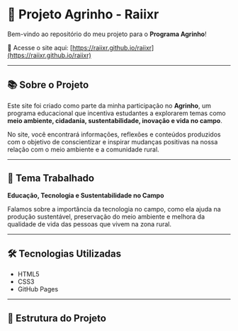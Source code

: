 # 🌱 Projeto Agrinho - Raiixr

Bem-vindo ao repositório do meu projeto para o **Programa Agrinho**!

🔗 Acesse o site aqui: [https://raiixr.github.io/raiixr](https://raiixr.github.io/raiixr)

---

## 📚 Sobre o Projeto

Este site foi criado como parte da minha participação no **Agrinho**, um programa educacional que incentiva estudantes a explorarem temas como **meio ambiente, cidadania, sustentabilidade, inovação e vida no campo**.

No site, você encontrará informações, reflexões e conteúdos produzidos com o objetivo de conscientizar e inspirar mudanças positivas na nossa relação com o meio ambiente e a comunidade rural.

---

## 🌾 Tema Trabalhado

**Educação, Tecnologia e Sustentabilidade no Campo**

Falamos sobre a importância da tecnologia no campo, como ela ajuda na produção sustentável, preservação do meio ambiente e melhora da qualidade de vida das pessoas que vivem na zona rural.

---

## 🛠️ Tecnologias Utilizadas

- HTML5
- CSS3
- GitHub Pages

---

## 📂 Estrutura do Projeto

